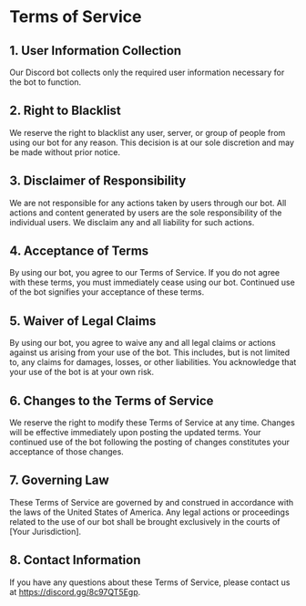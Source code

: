 # Terms of Service

## 1. User Information Collection
Our Discord bot collects only the required user information necessary for the bot to function.

## 2. Right to Blacklist
We reserve the right to blacklist any user, server, or group of people from using our bot for any reason. This decision is at our sole discretion and may be made without prior notice.

## 3. Disclaimer of Responsibility
We are not responsible for any actions taken by users through our bot. All actions and content generated by users are the sole responsibility of the individual users. We disclaim any and all liability for such actions.

## 4. Acceptance of Terms
By using our bot, you agree to our Terms of Service. If you do not agree with these terms, you must immediately cease using our bot. Continued use of the bot signifies your acceptance of these terms.

## 5. Waiver of Legal Claims
By using our bot, you agree to waive any and all legal claims or actions against us arising from your use of the bot. This includes, but is not limited to, any claims for damages, losses, or other liabilities. You acknowledge that your use of the bot is at your own risk.

## 6. Changes to the Terms of Service
We reserve the right to modify these Terms of Service at any time. Changes will be effective immediately upon posting the updated terms. Your continued use of the bot following the posting of changes constitutes your acceptance of those changes.

## 7. Governing Law
These Terms of Service are governed by and construed in accordance with the laws of the United States of America. Any legal actions or proceedings related to the use of our bot shall be brought exclusively in the courts of [Your Jurisdiction].

## 8. Contact Information
If you have any questions about these Terms of Service, please contact us at https://discord.gg/8c97QT5Egp.

